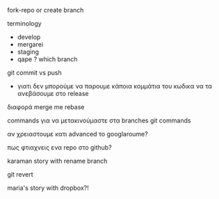 fork-repo or create branch

terminology
- develop
- mergarei
- staging
- qape ? which branch

git commit vs push

- γιατι δεν μπορούμε να παρουμε κάποια κομμάτια του κωδικα να τα ανεβάσουμε στο release

διαφορά merge me rebase

commands για να μετακινούμαστε στα branches
git commands

αν χρειαστουμε κατι advanced το googlaroume?

πως φτιαχνεις ενα repo στο github?

karaman story with rename branch

git revert

maria's story with dropbox?!